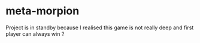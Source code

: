 # meta-morpion

Project is in standby because I realised this game is not really deep and first player can always win ?
